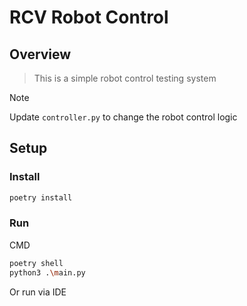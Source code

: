 # RCV Robot Control

## Overview

> This is a simple robot control testing system

> [!NOTE]
> Update `controller.py` to change the robot control logic

## Setup

### Install

```bash
poetry install
```

### Run
    
CMD
```bash
poetry shell
python3 .\main.py
```

Or run via IDE

